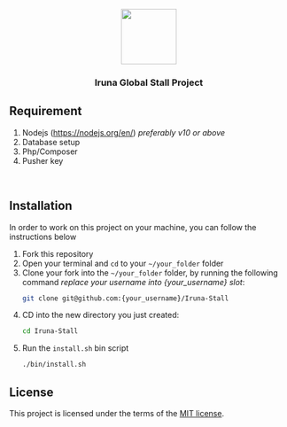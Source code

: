 <p align="center">
  <img src="https://irunastall.com/img/bannerIS.png" width="100" height="100"/>
</p>
<h3 align="center">
  Iruna Global Stall Project
</h3>

## Requirement

1. Nodejs (https://nodejs.org/en/) *preferably v10 or above*
2. Database setup
3. Php/Composer
4. Pusher key

</br>

## Installation

In order to work on this project on your machine, you can follow the instructions below

1. Fork this repository 
2. Open your terminal and `cd` to your `~/your_folder` folder
3. Clone your fork into the `~/your_folder` folder, by running the following command *replace your username into {your_username} slot*:
    ```bash
    git clone git@github.com:{your_username}/Iruna-Stall
    ```
4. CD into the new directory you just created:
    ```bash
    cd Iruna-Stall
    ```
5. Run the `install.sh` bin script
    ```bash
    ./bin/install.sh
    ```

## License

This project is licensed under the terms of the [MIT license](/LICENSE).



